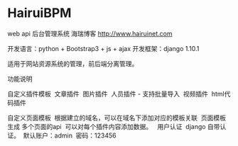 # HairuiBPM
web api 后台管理系统
海瑞博客 http://www.hairuinet.com

开发语言：python + Bootstrap3 + js + ajax
开发框架：django 1.10.1

适用于网站资源系统的管理，前后端分离管理。

功能说明

自定义插件模板
  文章插件
  图片插件
  人员插件 - 支持批量导入
  视频插件
  html代码插件
  
自定义页面模板
  根据建立的域名，可以在域名下添加对应的模板关联
  页面模板 生成 多个页面的api 
  可以对每个插件内容添加数据。
  
用户认证
  django 自带认证。
  默认账户：admin  密码：123456
